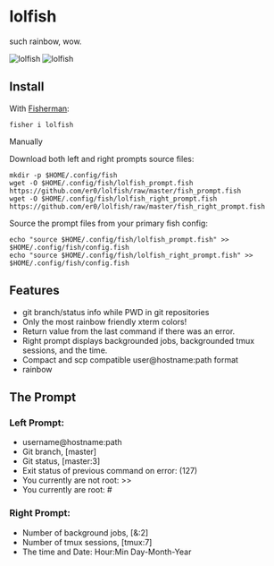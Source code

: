 # lolfish

such rainbow, wow.

![lolfish][screenshot1]
![lolfish][screenshot2]

## Install

With [Fisherman](https://github.com/fisherman/fisherman):

```fish
fisher i lolfish
```

Manually

Download both left and right prompts source files:

```fish
mkdir -p $HOME/.config/fish
wget -O $HOME/.config/fish/lolfish_prompt.fish https://github.com/er0/lolfish/raw/master/fish_prompt.fish
wget -O $HOME/.config/fish/lolfish_right_prompt.fish https://github.com/er0/lolfish/raw/master/fish_right_prompt.fish
```

Source the prompt files from your primary fish config:

```fish
echo "source $HOME/.config/fish/lolfish_prompt.fish" >> $HOME/.config/fish/config.fish
echo "source $HOME/.config/fish/lolfish_right_prompt.fish" >> $HOME/.config/fish/config.fish
```


## Features

  * git branch/status info while PWD in git repositories
  * Only the most rainbow friendly xterm colors!
  * Return value from the last command if there was an error.
  * Right prompt displays backgrounded jobs, backgrounded tmux sessions, and the time.
  * Compact and scp compatible user@hostname:path format
  * rainbow


## The Prompt

### Left Prompt:
  * username@hostname:path
  * Git branch, [master]
  * Git status, [master:3]
  * Exit status of previous command on error: (127)
  * You currently are not root: >>
  * You currently are root: #

### Right Prompt:
  * Number of background jobs, [&:2]
  * Number of tmux sessions, [tmux:7]
  * The time and Date: Hour:Min Day-Month-Year


[screenshot1]: http://i.imgur.com/InJELf3.png
[screenshot2]: http://i.imgur.com/v6aI9AB.png
